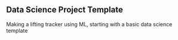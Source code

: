 ## Data Science Project Template
Making a lifting tracker using ML, starting with a basic data science template
